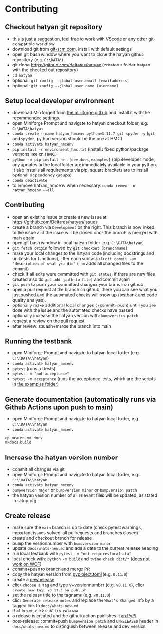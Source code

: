 # Contributing

## Checkout hatyan git repository

- this is just a suggestion, feel free to work with VScode or any other git-compatible workflow
- download git from [git-scm.com](https://git-scm.com/download/win), install with default settings
- open git bash window where you want to clone the hatyan github repository (e.g. ``C:\DATA\``)
- git clone https://github.com/deltares/hatyan (creates a folder hatyan with the checked out repository)
- ``cd hatyan``
- optional: ``git config --global user.email [emailaddress]``
- optional: ``git config --global user.name [username]``

## Setup local developer environment

- download Miniforge3 from [the miniforge github](https://github.com/conda-forge/miniforge?tab=readme-ov-file#download) and install it with the recommended settings.
- open Miniforge Prompt and navigate to hatyan checkout folder, e.g. ``C:\DATA\hatyan``
- ``conda create --name hatyan_hmcenv python=3.11.7 git spyder -y`` (``git`` and ``spyder``, python version should be the one at HMC)
- ``conda activate hatyan_hmcenv``
- ``pip install -r environment_hmc.txt`` (installs fixed python/package versions like on HMC)
- ``python -m pip install -e .[dev,docs,examples]`` (pip developer mode, any updates to the local folder are immediately available in your python. It also installs all requirements via pip, square brackets are to install optional dependency groups)
- ``conda deactivate``
- to remove hatyan_hmcenv when necessary: ``conda remove -n hatyan_hmcenv --all``

## Contributing

- open an existing issue or create a new issue at https://github.com/Deltares/hatyan/issues
- create a branch via ``Development`` on the right. This branch is now linked to the issue and the issue will be closed once the branch is merged with main again
- open git bash window in local hatyan folder (e.g. ``C:\DATA\hatyan``)
- ``git fetch origin`` followed by ``git checkout [branchname]``
- make your local changes to the hatyan code (including docstrings and unittests for functions), after each subtask do ``git commit -am 'description of what you did'`` (``-am`` adds all changed files to the commit)
- check if all edits were committed with ``git status``, if there are new files created also do ``git add [path-to-file]`` and commit again
- ``git push`` to push your committed changes your branch on github
- open a pull request at the branch on github, there you can see what you just pushed and the automated checks will show up (testbank and code quality analysis).
- optionally make additional local changes (+commit+push) untill you are done with the issue and the automated checks have passed
- optionally increase the hatyan version with: ``bumpversion patch``
- request a review on the pull request
- after review, squash+merge the branch into main

## Running the testbank

- open Miniforge Prompt and navigate to hatyan local folder (e.g. ``C:\\DATA\\hatyan``)
- ``conda activate hatyan_hmcenv``
- ``pytest`` (runs all tests)
- ``pytest -m "not acceptance"``
- ``pytest -m acceptance`` (runs the acceptance tests, which are the scripts in [the examples folder](https://github.com/Deltares/hatyan/tree/main/tests/examples))

## Generate documentation (automatically runs via Github Actions upon push to main)

- open Miniforge Prompt and navigate to hatyan local folder, e.g. ``C:\\DATA\\hatyan``
- ``conda activate hatyan_hmcenv``
```
cp README.md docs
mkdocs build
```

## Increase the hatyan version number

- commit all changes via git
- open Miniforge Prompt and navigate to hatyan local folder, e.g. ``C:\\DATA\\hatyan``
- ``conda activate hatyan_hmcenv``
- ``bumpversion major`` or ``bumpversion minor`` or ``bumpversion patch``
- the hatyan version number of all relevant files will be updated, as stated in setup.cfg

## Create release

- make sure the `main` branch is up to date (check pytest warnings, important issues solved, all pullrequests and branches closed)
- create and checkout branch for release
- bump the versionnumber with `bumpversion minor`
- update `docs/whats-new.md` and add a date to the current release heading
- run local testbank with `pytest -m "not requireslocaldata"`
- local check with: `python -m build` and `twine check dist/*` ([does not work on WCF](https://github.com/pypa/setuptools/issues/4133))
- commit+push to branch and merge PR
- copy the hatyan version from [pyproject.toml](https://github.com/Deltares/hatyan/blob/main/pyproject.toml) (e.g. `0.11.0`)
- create a [new release](https://github.com/Deltares/hatyan/releases/new)
- click `choose a tag` and type v+versionnumber (e.g. `v0.11.0`), click `create new tag: v0.11.0 on publish`
- set the release title to the tagname (e.g. `v0.11.0`)
- click `Generate release notes` and replace the `What's Changed` info by a tagged link to `docs/whats-new.md`
- if all is set, click `Publish release`
- a release is created and the github action publishes it [on PyPI](https://pypi.org/project/hatyan)
- post-release: commit+push `bumpversion patch` and `UNRELEASED` header in `docs/whats-new.md` to distinguish between release and dev version
